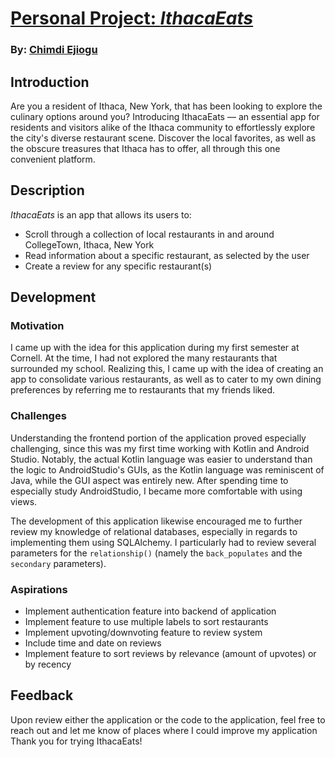 # [Personal Project: _IthacaEats_](https://github.com/cejiogu/IthacaEats)

### By: [Chimdi Ejiogu](https://github.com/cejiogu/)

## Introduction
Are you a resident of Ithaca, New York, that has been looking to explore the culinary options around you? Introducing IthacaEats — an essential app for residents and visitors alike of the Ithaca community to effortlessly explore the city's diverse restaurant scene. Discover the local favorites, as well as the obscure treasures that Ithaca has to offer, all through this one convenient platform.  

## Description

_IthacaEats_ is an app that allows its users to:
- Scroll through a collection of local restaurants in and around CollegeTown, Ithaca, New York
- Read information about a specific restaurant, as selected by the user
- Create a review for any specific restaurant(s)

## Development
### Motivation
I came up with the idea for this application during my first semester at Cornell. At the time, I had not explored the many restaurants that surrounded my school. Realizing this, I came up with the idea of creating an app to consolidate various restaurants, as well as to cater to my own dining preferences by referring me to restaurants that my friends liked.

### Challenges
Understanding the frontend portion of the application proved especially challenging, since this was my first time working with Kotlin and Android Studio. Notably, the actual Kotlin language was easier to understand than the logic to AndroidStudio's GUIs, as the Kotlin language was reminiscent of Java, while the GUI aspect was entirely new. After spending time to especially study AndroidStudio, I became more comfortable with using views.

The development of this application likewise encouraged me to further review my knowledge of relational databases, especially in regards to implementing them using SQLAlchemy. I particularly had to review several parameters for the ```relationship()``` (namely the ```back_populates``` and the ```secondary``` parameters).

### Aspirations
- Implement authentication feature into backend of application
- Implement feature to use multiple labels to sort restaurants
- Implement upvoting/downvoting feature to review system
- Include time and date on reviews
- Implement feature to sort reviews by relevance (amount of upvotes) or by recency  

## Feedback
Upon review either the application or the code to the application, feel free to reach out and let me know of places where I could improve my application Thank you for trying IthacaEats!
